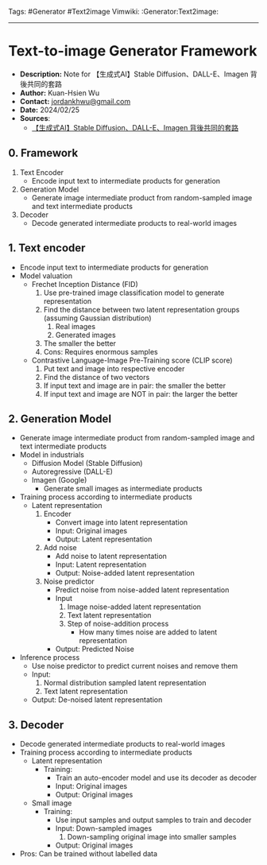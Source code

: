 Tags: #Generator #Text2image
Vimwiki: :Generator:Text2image:

______________________________________________________________________

# Text-to-image Generator Framework

- __Description:__ Note for 【生成式AI】Stable Diffusion、DALL-E、Imagen 背後共同的套路
- __Author:__ Kuan-Hsien Wu
- __Contact:__ jordankhwu@gmail.com
- __Date:__ 2024/02/25
- __Sources__:
  - [【生成式AI】Stable Diffusion、DALL-E、Imagen 背後共同的套路](https://www.youtube.com/watch?v=JbfcAaBT66U)

## 0. Framework

1. Text Encoder
   - Encode input text to intermediate products for generation
1. Generation Model
   - Generate image intermediate product from random-sampled image and text intermediate products
1. Decoder
   - Decode generated intermediate products to real-world images

## 1. Text encoder

- Encode input text to intermediate products for generation
- Model valuation
  - Frechet Inception Distance (FID)
    1. Use pre-trained image classification model to generate representation
    1. Find the distance between two latent representation groups (assuming Gaussian distribution)
       1. Real images
       1. Generated images
    1. The smaller the better
    1. Cons: Requires enormous samples
  - Contrastive Language-Image Pre-Training score (CLIP score)
    1. Put text and image into respective encoder
    1. Find the distance of two vectors
    1. If input text and image are in pair: the smaller the better
    1. If input text and image are NOT in pair: the larger the better

## 2. Generation Model

- Generate image intermediate product from random-sampled image and text intermediate products
- Model in industrials
  - Diffusion Model (Stable Diffusion)
  - Autoregressive (DALL-E)
  - Imagen (Google)
    - Generate small images as intermediate products
- Training process according to intermediate products
  - Latent representation
    1. Encoder
       - Convert image into latent representation
       - Input: Original images
       - Output: Latent representation
    1. Add noise
       - Add noise to latent representation
       - Input: Latent representation
       - Output: Noise-added latent representation
    1. Noise predictor
       - Predict noise from noise-added latent representation
       - Input
         1. Image noise-added latent representation
         1. Text latent representation
         1. Step of noise-addition process
            - How many times noise are added to latent representation
       - Output: Predicted Noise
- Inference process
  - Use noise predictor to predict current noises and remove them
  - Input:
    1. Normal distribution sampled latent representation
    1. Text latent representation
  - Output: De-noised latent representation

## 3. Decoder

- Decode generated intermediate products to real-world images
- Training process according to intermediate products
  - Latent representation
    - Training:
      - Train an auto-encoder model and use its decoder as decoder
      - Input: Original images
      - Output: Original images
  - Small image
    - Training:
      - Use input samples and output samples to train and decoder
      - Input: Down-sampled images
        1. Down-sampling original image into smaller samples
      - Output: Original images
- Pros: Can be trained without labelled data
